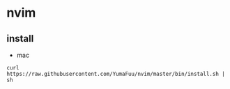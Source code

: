 # nvim
## install

- mac
```
curl https://raw.githubusercontent.com/YumaFuu/nvim/master/bin/install.sh | sh
```
